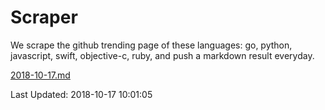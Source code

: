 # Scraper

We scrape the github trending page of these languages: go, python, javascript, swift, objective-c, ruby, and push a markdown result everyday.

[2018-10-17.md](https://github.com/henson/Scraper/blob/master/2018-10-17.md)

Last Updated: 2018-10-17 10:01:05
